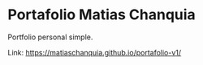 # Portafolio Matias Chanquia
Portfolio personal simple.

Link: https://matiaschanquia.github.io/portafolio-v1/
